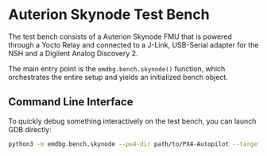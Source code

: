 # Auterion Skynode Test Bench

The test bench consists of a Auterion Skynode FMU that is powered through a
Yocto Relay and connected to a J-Link, USB-Serial adapter for the NSH and a
Digilent Analog Discovery 2.

The main entry point is the `emdbg.bench.skynode()` function, which
orchestrates the entire setup and yields an initialized bench object.


## Command Line Interface

To quickly debug something interactively on the test bench, you can launch GDB
directly:

```sh
python3 -m emdbg.bench.skynode --px4-dir path/to/PX4-Autopilot --target px4_fmu-v5x -ui tui
```
